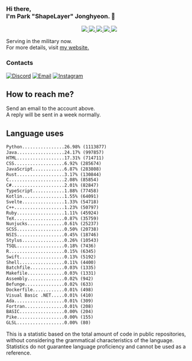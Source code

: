 ### Hi there, <br>I'm Park "ShapeLayer" Jonghyeon. 👋
<p align="center">
    <a href="#" aria-label="Github">
        <img src="https://img.shields.io/badge/since-2015-black?logo=github&logoColor=white">
    </a>
    <a href="https://jonghyeon.me" aria-label="notion">
        <img src="https://img.shields.io/badge/meet%20at%20jonghyeon.me!-white">
    </a>
    <a href="https://blog.jonghyeon.me" aria-label="velog.io">
        <img src="https://img.shields.io/badge/blog-blog.jonghyeon.me-20C997">
    </a>
    <a href="https://www.credly.com/users/jonghyeon/" aria-label="credly">
        <img src="https://img.shields.io/badge/credly-jonghyeon-FF6B00?logo=credly&logoColor=white">
    </a>
    <a href="https://solved.ac/profile/belline0124" aria-label="solved.ac">
        <img src="https://mazassumnida.wtf/api/mini/generate_badge?boj=belline0124">
    </a>
</p>

Serving in the military now.  
For more details, visit [my website.](https://jonghyeon.me)

### Contacts
 [![Discord](https://img.shields.io/badge/Discord-박종현%238176-7289DA?logo=discord&logoColor=white)](#)
 [![Email](https://img.shields.io/badge/Email-me@jonghyeon.me-EA4335?logo=gmail&logoColor=white)](mailto:me@jonghyeon.me)
 [![Instagram](https://img.shields.io/badge/Instagram-@__jong.hyeon__-DB2973?logo=instagram&logoColor=white)](https://www.instagram.com/__jong.hyeon__)

## How to reach me?
Send an email to the account above.  
A reply will be sent in a week normally.

## Language uses
```txt
Python................26.98% (1113877)
Java..................24.17% (997857)
HTML..................17.31% (714711)
CSS...................6.92% (285674)
JavaScript............6.87% (283808)
Rust..................3.17% (130844)
C.....................2.08% (85854)
C#....................2.01% (82847)
TypeScript............1.88% (77458)
Kotlin................1.55% (64091)
Svelte................1.33% (54718)
C++...................1.23% (50797)
Ruby..................1.11% (45924)
TeX...................0.87% (35759)
Nunjucks..............0.61% (25237)
SCSS..................0.50% (20738)
NSIS..................0.45% (18746)
Stylus................0.26% (10543)
TSQL..................0.18% (7436)
R.....................0.15% (6345)
Swift.................0.13% (5192)
Shell.................0.11% (4400)
Batchfile.............0.03% (1335)
Makefile..............0.03% (1331)
Assembly..............0.02% (942)
Befunge...............0.02% (633)
Dockerfile............0.01% (498)
Visual Basic .NET.....0.01% (410)
Ada...................0.01% (309)
Fortran...............0.01% (208)
BASIC.................0.00% (204)
Pike..................0.00% (155)
GLSL..................0.00% (80)

```

This is a statistic based on the total amount of code in public repositories, without considering the grammatical characteristics of the language.  
Statistics do not guarantee language proficiency and cannot be used as a reference.

